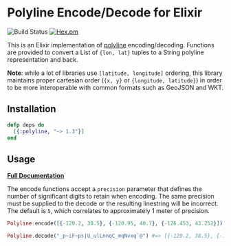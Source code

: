 # Polyline Encode/Decode for Elixir

![Build Status](https://github.com/pkinney/polyline_ex/actions/workflows/ci.yaml/badge.svg)
[![Hex.pm](https://img.shields.io/hexpm/v/polyline.svg)](https://hex.pm/packages/polyline)

This is an Elixir implementation of [polyline](https://developers.google.com/maps/documentation/utilities/polylinealgorithm)
encoding/decoding.  Functions are provided to convert a List of `{lon, lat}`
tuples to a String polyline representation and back.

**Note**: while a lot of libraries use `[latitude, longitude]` ordering, this
library maintains proper cartesian order (`{x, y}` or `{longitude, latitude}`)
in order to be more interoperable with common formats such as GeoJSON and WKT.


## Installation

```elixir
defp deps do
  [{:polyline, "~> 1.3"}]
end
```

## Usage

**[Full Documentation](https://pkinney.github.io/polyline_ex/Polyline.html)**

The encode functions accept a `precision` parameter that defines the
number of significant digits to retain when encoding.  The same precision
must be supplied to the decode or the resulting linestring will be incorrect.
The default is `5`, which correlates to approximately 1 meter of precision.

```elixir
Polyline.encode([{-120.2, 38.5}, {-120.95, 40.7}, {-126.453, 43.252}]) #+> "_p~iF~ps|U_ulLnnqC_mqNvxq`@"

Polyline.decode("_p~iF~ps|U_ulLnnqC_mqNvxq`@") #=> [{-120.2, 38.5}, {-120.95, 40.7}, {-126.453, 43.252}]
```
